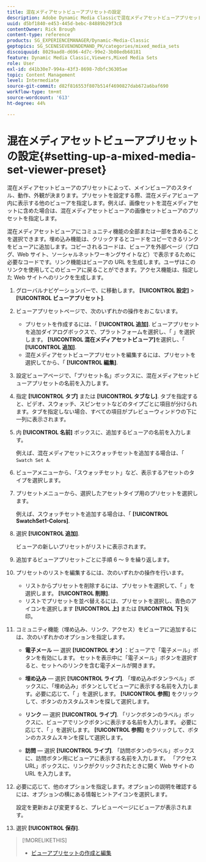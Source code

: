 ```yaml
---
title: 混在メディアセットビューアプリセットの設定
description: Adobe Dynamic Media Classicで混在メディアセットビューアプリセットを設定する方法について説明します。
uuid: d5bf1840-e453-445d-bebc-84889b29f3c8
contentOwner: Rick Brough
content-type: reference
products: SG_EXPERIENCEMANAGER/Dynamic-Media-Classic
geptopics: SG_SCENESEVENONDEMAND_PK/categories/mixed_media_sets
discoiquuid: 8029aad8-d696-4d7c-99e2-3b08edb68181
feature: Dynamic Media Classic,Viewers,Mixed Media Sets
role: User
exl-id: d41b30e7-994a-43f3-8698-7dbfc36305ae
topic: Content Management
level: Intermediate
source-git-commit: d82f816553f807b514f4690827dab672a6baf690
workflow-type: tm+mt
source-wordcount: '613'
ht-degree: 44%

---
```


# 混在メディアセットビューアプリセットの設定{#setting-up-a-mixed-media-set-viewer-preset}

混在メディアセットビューアのプリセットによって、メインビューアのスタイル、動作、外観が決まります。プリセットを設定する際、混在メディアビューア内に表示する他のビューアを指定します。例えば、画像セットを混在メディアセットに含めた場合は、混在メディアセットビューアの画像セットビューアのプリセットを指定します。

混在メディアセットビューアにコミュニティ機能の全部または一部を含めることを選択できます。埋め込み機能は、クリックするとコードをコピーできるリンクをビューアに追加します。コピーされるコードは、ビューアを外部ページ（ブログ、Web サイト、ソーシャルネットワーキングサイトなど）で表示するために必要なコードです。リンク機能はビューアの URL を生成します。ユーザはこのリンクを使用してこのビューアに戻ることができます。アクセス機能は、指定した Web サイトへのリンクを生成します。

1. グローバルナビゲーションバーで、に移動します。 **[!UICONTROL 設定]** > **[!UICONTROL ビューアプリセット]**.
1. ビューアプリセットページで、次のいずれかの操作をおこないます。

   * プリセットを作成するには、「 **[!UICONTROL 追加]**. ビューアプリセットを追加ダイアログボックスで、プラットフォームを選択し、「 」を選択します。 **[!UICONTROL 混在メディアセットビューア]**&#x200B;を選択し、「 **[!UICONTROL 追加]**.
   * 混在メディアセットビューアプリセットを編集するには、プリセットを選択してから、「 **[!UICONTROL 編集]**.

1. 設定ビューアページで、「プリセット名」ボックスに、混在メディアセットビューアプリセットの名前を入力します。
1. 指定 **[!UICONTROL タブ]** または **[!UICONTROL タブなし]**. タブを指定すると、ビデオ、スウォッチ、スピンセットなどのタイプごとに項目が分けられます。タブを指定しない場合、すべての項目がプレビューウィンドウの下に一列に表示されます。
1. 内 **[!UICONTROL 名前]** ボックスに、追加するビューアの名前を入力します。

   例えば、混在メディアセットにスウォッチセットを追加する場合は、「 `Swatch Set A`.

1. ビューアメニューから、「スウォッチセット」など、表示するアセットのタイプを選択します。
1. プリセットメニューから、選択したアセットタイプ用のプリセットを選択します。

   例えば、スウォッチセットを追加する場合は、「 **[!UICONTROL SwatchSet1-Colors]**.

1. 選択 **[!UICONTROL 追加]**.

   ビューアの新しいプリセットがリストに表示されます。

1. 追加するビューアプリセットごとに手順 6 ～ 9 を繰り返します。
1. プリセットのリストを編集するには、次のいずれかの操作を行います。

   * リストからプリセットを削除するには、プリセットを選択して、「 」を選択します。 **[!UICONTROL 削除]**.
   * リストでプリセットを並べ替えるには、プリセットを選択し、青色のアイコンを選択します **[!UICONTROL 上]** または **[!UICONTROL 下]** 矢印。

1. コミュニティ機能（埋め込み、リンク、アクセス）をビューアに追加するには、次のいずれかのオプションを指定します。

   * **電子メール**  — 選択 **[!UICONTROL オン]** ：ビューアで「電子メール」ボタンを有効にします。 セットを表示中に「電子メール」ボタンを選択すると、セットへのリンクを含む電子メールが開きます。

   * **埋め込み**  — 選択 **[!UICONTROL ライブ]**. 「埋め込みボタンラベル」ボックスに、「埋め込み」ボタンとしてビューアに表示する名前を入力します。必要に応じて、「 」を選択します。 **[!UICONTROL 参照]** をクリックして、ボタンのカスタムスキンを探して選択します。

   * **リンク**  — 選択 **[!UICONTROL ライブ]**. 「リンクボタンのラベル」ボックスに、ビューアでリンクボタンに表示する名前を入力します。 必要に応じて、「 」を選択します。 **[!UICONTROL 参照]** をクリックして、ボタンのカスタムスキンを探して選択します。

   * **訪問**  — 選択 **[!UICONTROL ライブ]**. 「訪問ボタンのラベル」ボックスに、訪問ボタン用にビューアに表示する名前を入力します。 「アクセス URL」ボックスに、リンクがクリックされたときに開く Web サイトの URL を入力します。

1. 必要に応じて、他のオプションを指定します。オプションの説明を確認するには、オプションの横にある情報ヒントアイコンを選択します。

   設定を更新および変更すると、プレビューページにビューアが表示されます。

1. 選択 **[!UICONTROL 保存]**.

>[!MORELIKETHIS]
>
>* [ビューアプリセットの作成と編集](application-setup.md#adding_and_editing_viewer_presets)
